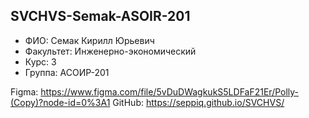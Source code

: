 ## SVCHVS-Semak-ASOIR-201
- ФИО: Семак Кирилл Юрьевич
- Факультет: Инженерно-экономический
- Курс: 3
- Группа: АСОИР-201

Figma: https://www.figma.com/file/5vDuDWagkukS5LDFaF21Er/Polly-(Copy)?node-id=0%3A1
GitHub: https://seppiq.github.io/SVCHVS/

